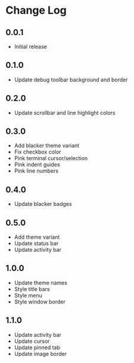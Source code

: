 # Change Log

## 0.0.1

- Initial release

## 0.1.0

- Update debug toolbar background and border

## 0.2.0

- Update scrollbar and line highlight colors

## 0.3.0

- Add blacker theme variant
- Fix checkbox color
- Pink terminal cursor/selection
- Pink indent guides
- Pink line numbers

## 0.4.0

- Update blacker badges

## 0.5.0

- Add theme variant
- Update status bar
- Update activity bar

## 1.0.0

- Update theme names
- Style title bars
- Style menu
- Style window border

## 1.1.0

- Update activity bar
- Update cursor
- Update pinned tab
- Update image border
